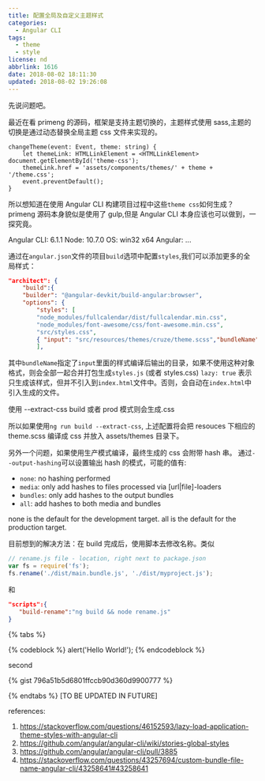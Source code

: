 ```yaml
---
title: 配置全局及自定义主题样式
categories:
  - Angular CLI
tags:
  - theme
  - style
license: nd
abbrlink: 1616
date: 2018-08-02 18:11:30
updated: 2018-08-02 19:26:08
---
```


先说问题吧。

最近在看 primeng 的源码，框架是支持主题切换的，主题样式使用 sass,主题的切换是通过动态替换全局主题 css 文件来实现的。

```
changeTheme(event: Event, theme: string) {
    let themeLink: HTMLLinkElement = <HTMLLinkElement> document.getElementById('theme-css');
    themeLink.href = 'assets/components/themes/' + theme + '/theme.css';
    event.preventDefault();
}
```

所以想知道在使用 Angular CLI 构建项目过程中这些`theme css`如何生成？ primeng 源码本身貌似是使用了 gulp,但是 Angular CLI 本身应该也可以做到，一探究竟。

Angular CLI: 6.1.1
Node: 10.7.0
OS: win32 x64
Angular:
...

通过在`angular.json`文件的项目`build`选项中配置`styles`,我们可以添加更多的全局样式：

```json
"architect": {
    "build":{
    "builder": "@angular-devkit/build-angular:browser",
    "options": {
        "styles": [
        "node_modules/fullcalendar/dist/fullcalendar.min.css",
        "node_modules/font-awesome/css/font-awesome.min.css",
        "src/styles.css",
        { "input": "src/resources/themes/cruze/theme.scss","bundleName": "assets/themes/cruze","lazy": true }
        ],
```

其中`bundleName`指定了`input`里面的样式编译后输出的目录，如果不使用这种对象格式，则会全部一起合并打包生成`styles.js` (或者 styles.css)
`lazy: true` 表示只生成该样式，但并不引入到`index.html`文件中。否则，会自动在`index.html`中引入生成的文件。

使用 --extract-css build 或者 prod 模式则会生成.css

所以如果使用`ng run build --extract-css`, 上述配置将会把 resouces 下相应的 theme.scss 编译成 css 并放入 assets/themes 目录下。

另外一个问题，如果使用生产模式编译，最终生成的 css 会附带 hash 串。
通过`--output-hashing`可以设置输出 hash 的模式，可能的值有:

- `none`: no hashing performed
- `media`: only add hashes to files processed via [url|file]-loaders
- `bundles`: only add hashes to the output bundles
- `all`: add hashes to both media and bundles

none is the default for the development target.
all is the default for the production target.

目前想到的解决方法：在 build 完成后，使用脚本去修改名称。类似

```javascript rename.js
// rename.js file - location, right next to package.json
var fs = require('fs');
fs.rename('./dist/main.bundle.js', './dist/myproject.js');
```

和

```json package.json
"scripts":{
   "build-rename":"ng build && node rename.js"
}
```

{% tabs %}

<!-- tab first tab@heart -->

{% codeblock %}
alert('Hello World!');
{% endcodeblock %}

<!-- endtab -->
<!-- tab  second tab-->

second

<!-- endtab -->
<!-- tab  third tab-->
{% gist 796a51b5d6801ffccb90d360d9900777  %}
<!-- endtab -->

{% endtabs %}
[TO BE UPDATED IN FUTURE]

references:

1.  https://stackoverflow.com/questions/46152593/lazy-load-application-theme-styles-with-angular-cli
1.  https://github.com/angular/angular-cli/wiki/stories-global-styles
1.  https://github.com/angular/angular-cli/pull/3885
1.  https://stackoverflow.com/questions/43257694/custom-bundle-file-name-angular-cli/43258641#43258641
